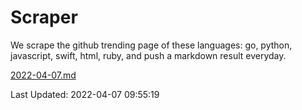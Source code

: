 # Scraper

We scrape the github trending page of these languages: go, python, javascript, swift, html, ruby, and push a markdown result everyday.

[2022-04-07.md](https://github.com/henson/Scraper/blob/master/2022-04-07.md)

Last Updated: 2022-04-07 09:55:19